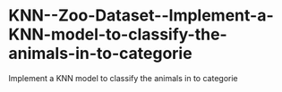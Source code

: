 # KNN--Zoo-Dataset--Implement-a-KNN-model-to-classify-the-animals-in-to-categorie
Implement a KNN model to classify the animals in to categorie
